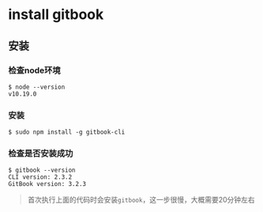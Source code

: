 # install gitbook


## 安装

### 检查node环境

```shell
$ node --version
v10.19.0
```

### 安装

```shell
$ sudo npm install -g gitbook-cli
```

### 检查是否安装成功

```shell
$ gitbook --version
CLI version: 2.3.2
GitBook version: 3.2.3
```

> 首次执行上面的代码时会安装`gitbook`，这一步很慢，大概需要20分钟左右



